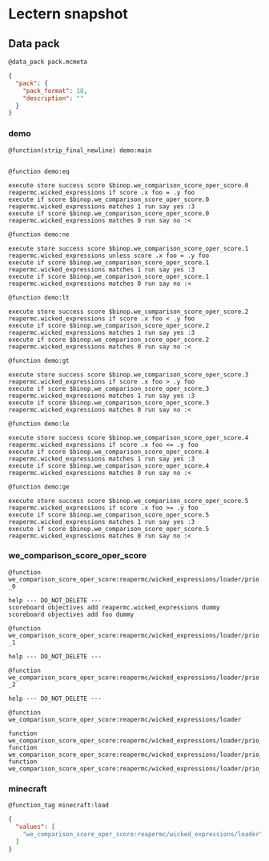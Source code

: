 # Lectern snapshot

## Data pack

`@data_pack pack.mcmeta`

```json
{
  "pack": {
    "pack_format": 18,
    "description": ""
  }
}
```

### demo

`@function(strip_final_newline) demo:main`

```mcfunction

```

`@function demo:eq`

```mcfunction
execute store success score $binop.we_comparison_score_oper_score.0 reapermc.wicked_expressions if score .x foo = .y foo
execute if score $binop.we_comparison_score_oper_score.0 reapermc.wicked_expressions matches 1 run say yes :3
execute if score $binop.we_comparison_score_oper_score.0 reapermc.wicked_expressions matches 0 run say no :<
```

`@function demo:ne`

```mcfunction
execute store success score $binop.we_comparison_score_oper_score.1 reapermc.wicked_expressions unless score .x foo = .y foo
execute if score $binop.we_comparison_score_oper_score.1 reapermc.wicked_expressions matches 1 run say yes :3
execute if score $binop.we_comparison_score_oper_score.1 reapermc.wicked_expressions matches 0 run say no :<
```

`@function demo:lt`

```mcfunction
execute store success score $binop.we_comparison_score_oper_score.2 reapermc.wicked_expressions if score .x foo < .y foo
execute if score $binop.we_comparison_score_oper_score.2 reapermc.wicked_expressions matches 1 run say yes :3
execute if score $binop.we_comparison_score_oper_score.2 reapermc.wicked_expressions matches 0 run say no :<
```

`@function demo:gt`

```mcfunction
execute store success score $binop.we_comparison_score_oper_score.3 reapermc.wicked_expressions if score .x foo > .y foo
execute if score $binop.we_comparison_score_oper_score.3 reapermc.wicked_expressions matches 1 run say yes :3
execute if score $binop.we_comparison_score_oper_score.3 reapermc.wicked_expressions matches 0 run say no :<
```

`@function demo:le`

```mcfunction
execute store success score $binop.we_comparison_score_oper_score.4 reapermc.wicked_expressions if score .x foo <= .y foo
execute if score $binop.we_comparison_score_oper_score.4 reapermc.wicked_expressions matches 1 run say yes :3
execute if score $binop.we_comparison_score_oper_score.4 reapermc.wicked_expressions matches 0 run say no :<
```

`@function demo:ge`

```mcfunction
execute store success score $binop.we_comparison_score_oper_score.5 reapermc.wicked_expressions if score .x foo >= .y foo
execute if score $binop.we_comparison_score_oper_score.5 reapermc.wicked_expressions matches 1 run say yes :3
execute if score $binop.we_comparison_score_oper_score.5 reapermc.wicked_expressions matches 0 run say no :<
```

### we_comparison_score_oper_score

`@function we_comparison_score_oper_score:reapermc/wicked_expressions/loader/prio_0`

```mcfunction
help --- DO_NOT_DELETE ---
scoreboard objectives add reapermc.wicked_expressions dummy
scoreboard objectives add foo dummy
```

`@function we_comparison_score_oper_score:reapermc/wicked_expressions/loader/prio_1`

```mcfunction
help --- DO_NOT_DELETE ---
```

`@function we_comparison_score_oper_score:reapermc/wicked_expressions/loader/prio_2`

```mcfunction
help --- DO_NOT_DELETE ---
```

`@function we_comparison_score_oper_score:reapermc/wicked_expressions/loader`

```mcfunction
function we_comparison_score_oper_score:reapermc/wicked_expressions/loader/prio_0
function we_comparison_score_oper_score:reapermc/wicked_expressions/loader/prio_1
function we_comparison_score_oper_score:reapermc/wicked_expressions/loader/prio_2
```

### minecraft

`@function_tag minecraft:load`

```json
{
  "values": [
    "we_comparison_score_oper_score:reapermc/wicked_expressions/loader"
  ]
}
```
